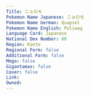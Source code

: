 ```yaml
---
﻿Title: ニョロモ
Pokemon Name Japanese: ニョロモ
Pokemon Name German: Quapsel
Pokemon Name English: Poliwag
Language Card: Japanese
National Dex Number: 60
Region: Kanto
Regional Form: false
Additional Form: false
Mega: false
Gigantamax: false
Cover: false
Link: 
Owned: 
---
```


